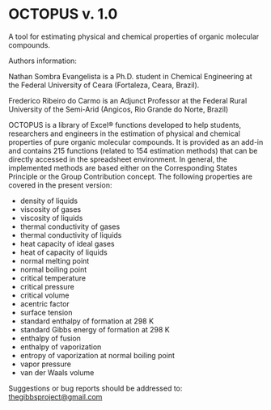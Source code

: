 # OCTOPUS v. 1.0
A tool for estimating physical and chemical properties of organic molecular compounds.

Authors information:

Nathan Sombra Evangelista is a Ph.D. student in Chemical Engineering at the Federal University of Ceara (Fortaleza, Ceara, Brazil).

Frederico Ribeiro do Carmo is an Adjunct Professor at the Federal Rural University of the Semi-Arid (Angicos, Rio Grande do Norte, Brazil)

OCTOPUS is a library of Excel® functions developed to help students, researchers and engineers in the estimation of physical and chemical properties of pure organic molecular compounds. It is provided as an add-in and contains 215 functions (related to 154 estimation methods) that can be directly accessed in the spreadsheet environment. In general, the implemented methods are based either on the Corresponding States Principle or the Group Contribution concept. The following properties are covered in the present version:

- density of liquids
- viscosity of gases
- viscosity of liquids
- thermal conductivity of gases
- thermal conductivity of liquids
- heat capacity of ideal gases
- heat of capacity of liquids
- normal melting point
- normal boiling point
- critical temperature
- critical pressure
- critical volume
- acentric factor
- surface tension
- standard enthalpy of formation at 298 K
- standard Gibbs energy of formation at 298 K
- enthalpy of fusion
- enthalpy of vaporization
- entropy of vaporization at normal boiling point
- vapor pressure
- van der Waals volume

Suggestions or bug reports should be addressed to: thegibbsproject@gmail.com
